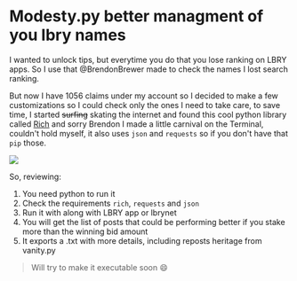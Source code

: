 # Modesty.py better managment of you lbry names 

I wanted to unlock tips, but everytime you do that you lose ranking on LBRY apps. So I use that @BrendonBrewer made to check the names I lost search ranking. 

But now I have 1056 claims under my account so I decided to make a few customizations so I could check only the ones I need to take care, to save time, I started ~~surfing~~ skating the internet and found this cool python library called [Rich](https://github.com/willmcgugan/rich) and sorry Brendon I made a little carnival on the Terminal, couldn't hold myself, it also uses `json` and `requests` so if you don't have that `pip` those. 

![](https://i.ibb.co/j51svff/ezgif-com-gif-maker.gif)

So, reviewing: 

1) You need python to run it 
2) Check the requirements `rich`, `requests` and `json`
3) Run it with along with LBRY app or lbrynet 
4) You will get the list of posts that could be performing better if you stake more than the winning bid amount 
5) It exports a .txt with more details, including reposts heritage from vanity.py 


> Will try to make it executable soon :smile: 


